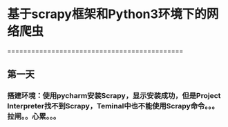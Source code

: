 ﻿# 基于scrapy框架和Python3环境下的网络爬虫
============================================
## 第一天
### 搭建环境：使用pycharm安装Scrapy，显示安装成功，但是Project Interpreter找不到Scrapy，Teminal中也不能使用Scrapy命令。。。拉闸。。心累。。。